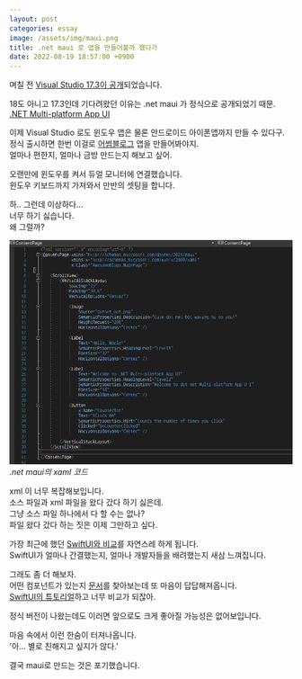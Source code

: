 ```yaml
---
layout: post
categories: essay
image: /assets/img/maui.png
title: .net maui 로 앱을 만들어볼까 했다가
date: 2022-08-19 18:57:00 +0900
---
```


며칠 전 [Visual Studio 17.3이 공개](https://devblogs.microsoft.com/visualstudio/visual-studio-2022-17-3-is-now-available/)되었습니다.

18도 아니고 17.3인데 기다려왔던 이유는 .net maui 가 정식으로 공개되었기 때문.  
[.NET Multi-platform App UI](https://docs.microsoft.com/en-us/dotnet/maui/what-is-maui)  

이제 Visual Studio 로도 윈도우 앱은 물론 안드로이드 아이폰앱까지 만들 수 있다구.  
정식 출시하면 한번 이걸로 [어썸블로그](/essay/2022/02/07/awesome-blogs-flutter.html) 앱을 만들어봐야지.  
얼마나 편한지, 얼마나 금방 만드는지 해보고 싶어.

오랜만에 윈도우를 켜서 듀얼 모니터에 연결했습니다.  
윈도우 키보드까지 가져와서 만반의 셋팅을 합니다.

하.. 그런데 이상하다...  
너무 하기 싫습니다.  
왜 그럴까?

![.NET MAUI](/assets/img/maui.png)  
*.net maui의 xaml 코드*

xml 이 너무 복잡해보입니다.  
소스 파일과 xml 파일을 왔다 갔다 하기 싫은데.  
그냥 소스 파일 하나에서 다 할 수는 없나?  
파일 왔다 갔다 하는 짓은 이제 그만하고 싶다.

가장 최근에 했던 [SwiftUI와 비교](/essay/2022/06/08/swiftui.html)를 자연스레 하게 됩니다.  
SwiftUI가 얼마나 간결했는지, 얼마나 개발자들을 배려했는지 새삼 느껴집니다.

그래도 좀 더 해보자.  
어떤 컴포넌트가 있는지 [문서](https://docs.microsoft.com/en-us/dotnet/maui/user-interface/controls/)를 찾아보는데 또 마음이 답답해져옵니다.  
[SwiftUI의 튜토리얼](https://developer.apple.com/tutorials/swiftui)하고 너무 비교가 되잖아.

정식 버전이 나왔는데도 이러면 앞으로도 크게 좋아질 가능성은 없어보입니다.

마음 속에서 이런 한숨이 터져나옵니다.  
'아... 별로 친해지고 싶지가 않다.'

결국 maui로 만드는 것은 포기했습니다.